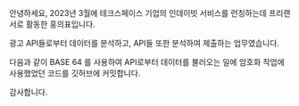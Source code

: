 안녕하세요, 2023년 3월에 테크스페이스 기업의 인데이빗 서비스를 런칭하는데 프리랜서로 활동한 홍의표입니다.

광고 API들로부터 데이터를 분석하고, API들 또한 분석하여 제출하는 업무였습니다.

다음과 같이 BASE 64 를 사용하여 API로부터 데이터를 불러오는 일에 암호화 작업에 사용했었던 코드를 깃허브에 커밋합니다.

감사합니다.
